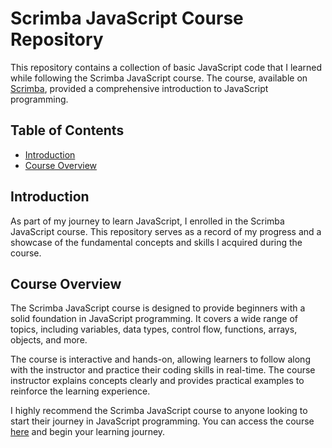 # Scrimba JavaScript Course Repository
This repository contains a collection of basic JavaScript code that I learned while following the Scrimba JavaScript course. The course, available on [Scrimba](https://scrimba.com), provided a comprehensive introduction to JavaScript programming.

## Table of Contents
- [Introduction](#Introduction)
- [Course Overview](#Course-Overview)

## Introduction
As part of my journey to learn JavaScript, I enrolled in the Scrimba JavaScript course. This repository serves as a record of my progress and a showcase of the fundamental concepts and skills I acquired during the course.

## Course Overview
The Scrimba JavaScript course is designed to provide beginners with a solid foundation in JavaScript programming. It covers a wide range of topics, including variables, data types, control flow, functions, arrays, objects, and more.

The course is interactive and hands-on, allowing learners to follow along with the instructor and practice their coding skills in real-time. The course instructor explains concepts clearly and provides practical examples to reinforce the learning experience.

I highly recommend the Scrimba JavaScript course to anyone looking to start their journey in JavaScript programming. You can access the course [here](https://scrimba.com/learn/learnjavascript) and begin your learning journey.
 

